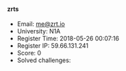 #### zrts  

* Email: me@zrt.io  
* University: N1A  
* Register Time: 2018-05-26 00:07:16  
* Register IP: 59.66.131.241  
* Score: 0  
* Solved challenges: 
